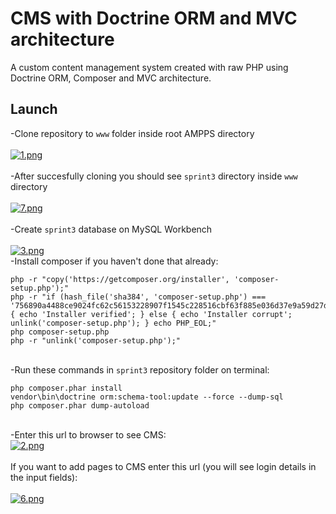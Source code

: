 # CMS with Doctrine ORM and MVC architecture

A custom content management system created with raw PHP using Doctrine ORM, Composer and MVC architecture.

## Launch

-Clone repository to `www` folder inside root AMPPS directory\
\
[![1.png](https://i.postimg.cc/5Nw1Xz4d/1.png)](https://postimg.cc/1f5bTfVJ)\
\
-After succesfully cloning you should see `sprint3` directory inside `www` directory\
\
[![7.png](https://i.postimg.cc/SsfZGdjC/7.png)](https://postimg.cc/1n4cmpG3)\
\
-Create `sprint3` database on MySQL Workbench\
\
[![3.png](https://i.postimg.cc/6pF1NjZd/3.png)](https://postimg.cc/sM9JYJwX)
\
-Install composer if you haven't done that already:
```
php -r "copy('https://getcomposer.org/installer', 'composer-setup.php');"
php -r "if (hash_file('sha384', 'composer-setup.php') === '756890a4488ce9024fc62c56153228907f1545c228516cbf63f885e036d37e9a59d27d63f46af1d4d07ee0f76181c7d3') { echo 'Installer verified'; } else { echo 'Installer corrupt'; unlink('composer-setup.php'); } echo PHP_EOL;"
php composer-setup.php
php -r "unlink('composer-setup.php');"
```
\
-Run these commands in `sprint3` repository folder on terminal:
```
php composer.phar install
vendor\bin\doctrine orm:schema-tool:update --force --dump-sql
php composer.phar dump-autoload
```
\
-Enter this url to browser to see CMS:\
[![2.png](https://i.postimg.cc/fT98f7py/2.png)](https://postimg.cc/SJmLy9yb)\
\
If you want to add pages to CMS enter this url (you will see login details in the input fields):\
\
[![6.png](https://i.postimg.cc/zvP4HJyQ/6.png)](https://postimg.cc/rRxfv2CG)

